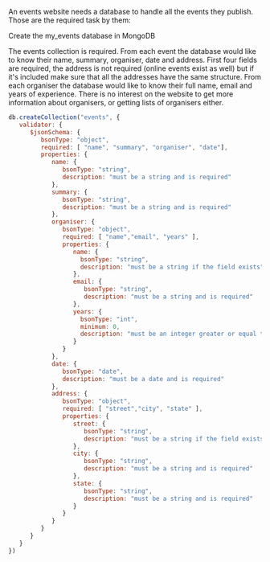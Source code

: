 An events website needs a database to handle all the events they publish. Those are the required task by them:

Create the my_events database in MongoDB

The events collection is required. From each event the database would like to know their name, summary, organiser, date and address. First four fields are required, the address is not required (online events exist as well) but if it's included make sure that all the addresses have the same structure. From each organiser the database would like to know their full name, email and years of experience. There is no interest on the website to get more information about organisers, or getting lists of organisers either.


```js
db.createCollection("events", {
   validator: {
      $jsonSchema: {
         bsonType: "object",
         required: [ "name", "summary", "organiser", "date"],
         properties: {
            name: {
               bsonType: "string",
               description: "must be a string and is required"
            },
            summary: {
               bsonType: "string",
               description: "must be a string and is required"
            },
            organiser: {
               bsonType: "object",
               required: [ "name","email", "years" ],
               properties: {
                  name: {
                    bsonType: "string",
                    description: "must be a string if the field exists"
                  },
                  email: {
                     bsonType: "string",
                     description: "must be a string and is required"
                  },
                  years: {
                    bsonType: "int",
                    minimum: 0,
                    description: "must be an integer greater or equal to 0 and is required"
                  }
               }
            },
            date: {
               bsonType: "date",
               description: "must be a date and is required"
            },
            address: {
               bsonType: "object",
               required: [ "street","city", "state" ],
               properties: {
                  street: {
                     bsonType: "string",
                     description: "must be a string if the field exists"
                  },
                  city: {
                     bsonType: "string",
                     description: "must be a string and is required"
                  },
                  state: {
                     bsonType: "string",
                     description: "must be a string and is required"
                  }
               }
            }
         }
      }
   }
})
```